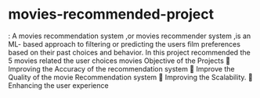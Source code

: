 # movies-recommended-project
: A movies recommendation system ,or movies recommender system ,is an ML- based approach to filtering or predicting the users film preferences based on their past choices and behavior.
In this project recommended the 5 movies related the user choices movies 
Objective of the Projects
	Improving the Accuracy of the recommendation system
	Improve the Quality of the movie Recommendation system
	Improving the Scalability.
	Enhancing the user experience

